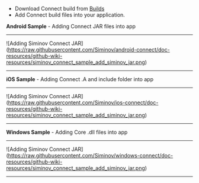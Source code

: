 - Download Connect build from [Builds](http://www.siminov.github.io/android-connect/build.html)
- Add Connect build files into your application.

**Android Sample** - Adding Connect JAR files into app

***

![Adding Siminov Connect JAR] (https://raw.githubusercontent.com/Siminov/android-connect/doc-resources/github-wiki-resources/siminov_connect_sample_add_siminov_jar.png)

***

**iOS Sample** - Adding Connect .A and include folder into app 

***

![Adding Siminov Connect JAR] (https://raw.githubusercontent.com/Siminov/ios-connect/doc-resources/github-wiki-resources/siminov_connect_sample_add_siminov_jar.png)

***

**Windows Sample** - Adding Core .dll files into app 

***

![Adding Siminov Connect JAR] (https://raw.githubusercontent.com/Siminov/windows-connect/doc-resources/github-wiki-resources/siminov_connect_sample_add_siminov_jar.png)

***
